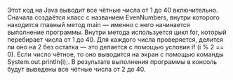 Этот код на Java выводит все чётные числа от 1 до 40 включительно. Сначала создаётся класс с названием EvenNumbers, внутри которого находится главный метод main — именно с него начинается выполнение программы. Внутри метода используется цикл for, который перебирает числа от 1 до 40. Для каждого числа проверяется, делится ли оно на 2 без остатка — это делается с помощью условия if (i % 2 == 0). Если число чётное, то оно выводится на экран с помощью команды System.out.println(i);. В результате выполнения программы в консоль будут выведены все чётные числа от 2 до 40.
